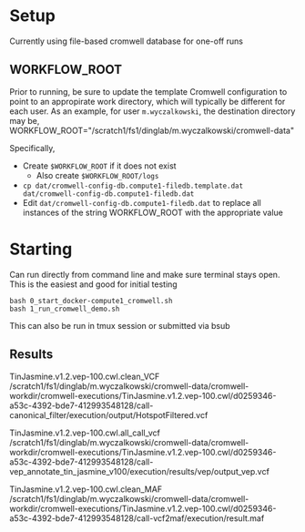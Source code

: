 # Setup
Currently using file-based cromwell database for one-off runs

## WORKFLOW_ROOT
Prior to running, be sure to update the template Cromwell configuration to point to an appropirate work directory, which will
typically be different for each user.  As an example, for user `m.wyczalkowski`, the destination directory may be,
    WORKFLOW_ROOT="/scratch1/fs1/dinglab/m.wyczalkowski/cromwell-data"

Specifically,
* Create `$WORKFLOW_ROOT` if it does not exist
    * Also create `$WORKFLOW_ROOT/logs`
* `cp dat/cromwell-config-db.compute1-filedb.template.dat dat/cromwell-config-db.compute1-filedb.dat`
* Edit `dat/cromwell-config-db.compute1-filedb.dat` to replace all instances of the string WORKFLOW_ROOT with the
  appropriate value

# Starting

Can run directly from command line and make sure terminal stays open.  This is the easiest and good for initial
testing
```
bash 0_start_docker-compute1_cromwell.sh
bash 1_run_cromwell_demo.sh
```

This can also be run in tmux session or submitted via bsub

## Results

TinJasmine.v1.2.vep-100.cwl.clean_VCF
/scratch1/fs1/dinglab/m.wyczalkowski/cromwell-data/cromwell-workdir/cromwell-executions/TinJasmine.v1.2.vep-100.cwl/d0259346-a53c-4392-bde7-412993548128/call-canonical_filter/execution/output/HotspotFiltered.vcf

TinJasmine.v1.2.vep-100.cwl.all_call_vcf
/scratch1/fs1/dinglab/m.wyczalkowski/cromwell-data/cromwell-workdir/cromwell-executions/TinJasmine.v1.2.vep-100.cwl/d0259346-a53c-4392-bde7-412993548128/call-vep_annotate_tin_jasmine_v100/execution/results/vep/output_vep.vcf

TinJasmine.v1.2.vep-100.cwl.clean_MAF
/scratch1/fs1/dinglab/m.wyczalkowski/cromwell-data/cromwell-workdir/cromwell-executions/TinJasmine.v1.2.vep-100.cwl/d0259346-a53c-4392-bde7-412993548128/call-vcf2maf/execution/result.maf
